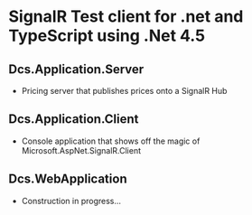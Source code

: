 # SignalR Test client for .net and TypeScript using .Net 4.5

## Dcs.Application.Server
- Pricing server that publishes prices onto a SignalR Hub

## Dcs.Application.Client
- Console application that shows off the magic of Microsoft.AspNet.SignalR.Client

## Dcs.WebApplication
- Construction in progress...